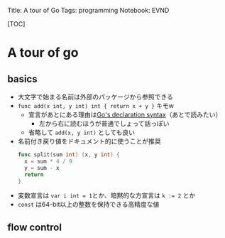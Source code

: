 Title: A tour of Go
Tags: programming
Notebook: EVND

[TOC]

# A tour of go

## basics
+ 大文字で始まる名前は外部のパッケージから参照できる
+ `func add(x int, y int) int { return x + y }`  キモw
  + 宣言があとにある理由は[Go's declaration syntax](https://blog.golang.org/gos-declaration-syntax)（あとで読みたい）
    + 左から右に読むほうが普通でしょって話っぽい
  + 省略して `add(x, y int)` としても良い
+ 名前付き戻り値をドキュメント的に使うことが推奨
  ```go
  func split(sum int) (x, y int) {
  	x = sum * 4 / 9
  	y = sum - x
  	return
  }
  ```
+ 変数宣言は `var i int = 1`とか、暗黙的な方宣言は `k := 2` とか
+ `const` は64-bit以上の整数を保持できる高精度な値

## flow control
